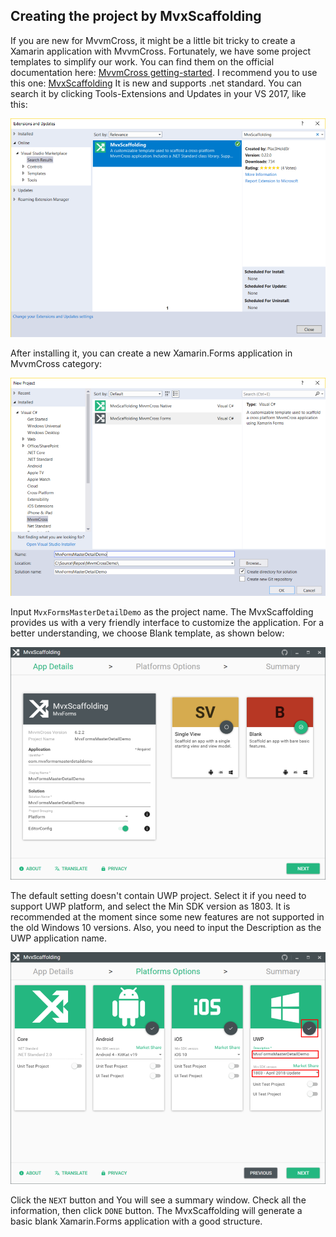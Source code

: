 ## Creating the project by MvxScaffolding

If you are new for MvvmCross, it might be a little bit tricky to create a Xamarin application with MvvmCross. Fortunately, we have some project templates to simplify our work. You can find them on the official documentation here: [MvvmCross getting-started](https://www.mvvmcross.com/documentation/getting-started/getting-started). I recommend you to use this one: [MvxScaffolding](https://github.com/Plac3hold3r/MvxScaffolding) It is new and supports .net standard. You can search it by clicking Tools-Extensions and Updates in your VS 2017, like this:

![1546816626207](../../.gitbook/assets/1546816626207.png)

After installing it, you can create a new Xamarin.Forms application in MvvmCross category:

![1546817581867](../../.gitbook/assets/1546817581867.png)

Input `MvxFormsMasterDetailDemo` as the project name. The MvxScaffolding provides us with a very friendly interface to customize the application. For a better understanding, we choose Blank template, as shown below:

![1546817767518](../../.gitbook/assets/1546817767518.png)

The default setting doesn't contain UWP project. Select it if you need to support UWP platform, and select the Min SDK version as 1803. It is recommended at the moment since some new features are not supported in the old Windows 10 versions. Also, you need to input the Description as the UWP application name.

![1546818152434](../../.gitbook/assets/1546818152434.png)

Click the `NEXT` button and You will see a summary window. Check all the information, then click `DONE` button. The MvxScaffolding will generate a basic blank Xamarin.Forms application with a good structure.